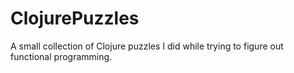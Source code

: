 # ClojurePuzzles
A small collection of Clojure puzzles I did while trying to figure out functional programming.
